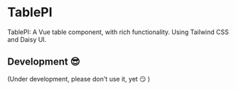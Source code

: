 # TablePI

TablePI: A Vue table component, with rich functionality. Using Tailwind CSS and Daisy UI.

## Development :sunglasses:

(Under development, please don't use it, yet :smirk: )
